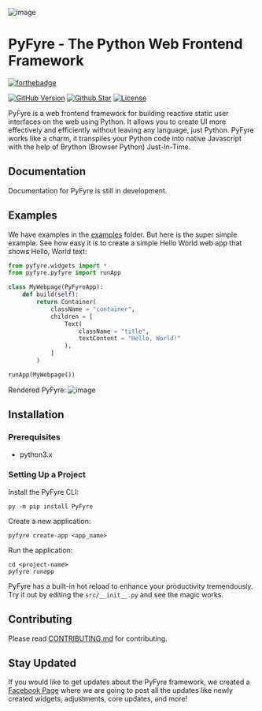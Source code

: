 ![image](https://user-images.githubusercontent.com/64759159/151080177-2b2ab45a-86e5-4746-b92f-6c4edd1aaa8f.png)

# PyFyre - The Python Web Frontend Framework
[![forthebadge](https://forthebadge.com/images/badges/made-with-python.svg)](https://forthebadge.com)

[![GitHub Version](https://img.shields.io/github/release/pyfyre/pyfyre.svg?style=for-the-badge)](https://github.com/pyfyre/pyfyre/releases)
[![Github Star](https://img.shields.io/github/stars/pyfyre/pyfyre.svg?style=for-the-badge)](https://github.com/pyfyre/pyfyre/stargazers) 
[![License](https://img.shields.io/github/license/pyfyre/pyfyre.svg?style=for-the-badge)](https://github.com/pyfyre/pyfyre/blob/main/LICENSE)

PyFyre is a web frontend framework for building reactive static user interfaces on the web using Python. It allows you to create UI more effectively and efficiently without leaving any language, just Python. PyFyre works like a charm, it transpiles your Python code into native Javascript with the help of Brython (Browser Python) Just-In-Time.

## Documentation
Documentation for PyFyre is still in development.

## Examples
We have examples in the [examples](examples) folder. But here is the super simple example.
See how easy it is to create a simple Hello World web app that shows Hello, World text:

```py
from pyfyre.widgets import *
from pyfyre.pyfyre import runApp

class MyWebpage(PyFyreApp):
    def build(self):
        return Container(
            className = "container",
            children = [
                Text(
                    className = "title",
                    textContent = "Hello, World!"
                ),
            ]
        )

runApp(MyWebpage())
```

Rendered PyFyre:
![image](https://user-images.githubusercontent.com/64759159/111881940-d80e4380-89ed-11eb-9ffc-d607d80896fb.png)

## Installation

### Prerequisites
* python3.x

### Setting Up a Project
Install the PyFyre CLI:
```
py -m pip install PyFyre
```
Create a new application:
```
pyfyre create-app <app_name>
```
Run the application:
```
cd <project-name>
pyfyre runapp
```
PyFyre has a built-in hot reload to enhance your productivity tremendously. Try it out by editing the `src/__init__.py` and see the magic works.

## Contributing
Please read [CONTRIBUTING.md](CONTRIBUTING.md) for contributing.

## Stay Updated
If you would like to get updates about the PyFyre framework, we created a [Facebook Page](https://www.facebook.com/PyFyreframework) where we are going to post all the updates like newly created widgets, adjustments, core updates, and more!
